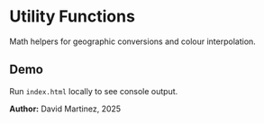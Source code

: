 # Utility Functions

Math helpers for geographic conversions and colour interpolation.

## Demo
Run `index.html` locally to see console output.

**Author:** David Martinez, 2025

